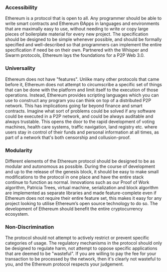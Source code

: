 ### Accessibility

Ethereum is a protocol that is open to all. Any programmer should be able to write smart contracts and Ethereum ÐApps in languages and environments that are maximally easy to use, without needing to write or copy large pieces of boilerplate material for every new project. The specification should be designed to be simple whenever possible, and should be formally specified and well-described so that programmers can implement the entire specification if need be on their own. Partnered with the Whisper and Swarm protocols, Ethereum lays the foundations for a P2P Web 3.0.

### Universality
Ethereum does not have "features". Unlike many other protocols that came before it, Ethereum does not attempt to circumscribe a specific set of things that can be done with the platform and limit itself to the execution of those operations. Instead, Ethereum provides scripting languages which you can use to construct any program you can think on top of a distributed P2P network. This has implications going far beyond finance and smart contracts. Imagine what sort of problems could be solved if any software could be executed in a P2P network, and could be always auditable and always trustable. This opens the door to the rapid development of voting machines, health care systems, traffic navigation, land registry etc. where users stay in control of their funds and personal information at all times, as part of a network that's both censorship and collusion-proof.

### Modularity
Different elements of the Ethereum protocol should be designed to be as modular and autonomous as possible. During the course of development and up to the release of the genesis block, it should be easy to make small modifications to the protocol in one place and have the entire stack continue to function as normal. Innovations such as our Proof of Work algorithm, Patricia Trees, virtual machine, serialization and block algorithm are implemented as separate libraries and made feature-complete even if Ethereum does not require their entire feature set, this makes it easy for any project looking to utilise Ethereum’s open source technology to do so. The development of Ethereum should benefit the entire cryptocurrency ecosystem.

### Non-Discrimination
The protocol should not attempt to actively restrict or prevent specific categories of usage. The regulatory mechanisms in the protocol should only be designed to regulate harm, not attempt to oppose specific applications that are deemed to be "wasteful". If you are willing to pay the fee for your transaction to be processed by the network, then it's clearly not wasteful to you, and the Ethereum protocol respects your judgement.